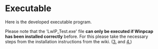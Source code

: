 # Executable

Here is the developed executable program.

Please note that the 'LwIP_Test.exe' file ****can only be executed if Winpcap has been installed correctly**** before. For this please take the necessary steps from the installation instructions from the wiki. ([3.](https://github.com/TINF20C/Team_4_Websockets-lwIP/wiki/lwIP-Windows-Installation-Guide#3-install-winpcap-) and [4.](https://github.com/TINF20C/Team_4_Websockets-lwIP/wiki/lwIP-Windows-Installation-Guide#4-set-the-environment-variable-pcap_dir-))
